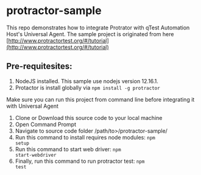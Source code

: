 # protractor-sample
This repo demonstrates how to integrate Protrator with qTest Automation Host's Universal Agent. The sample project is originated from here [http://www.protractortest.org/#/tutorial](http://www.protractortest.org/#/tutorial)

## Pre-requitesites:
1. NodeJS installed. This sample use nodejs version 12.16.1.
2. Protactor is install globally via `npm install -g protractor`

Make sure you can run this project from command line before integrating it with Universal Agent
1. Clone or Download this source code to your local machine 
2. Open Command Prompt
3. Navigate to source code folder /path/to>/protractor-sample/
4. Run this command to install requires node modules: <code>npm setup</code>
5. Run this command to start web driver: <code>npm start-webdriver</code>
6. Finally, run this command to run protractor test: <code>npm test</code>